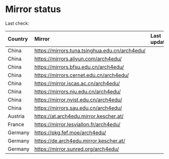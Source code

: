 <script src="./time.js"></script>
# Mirror status
Last check: <script type="text/javascript">localize(1712035013.7972066);</script>

|Country|Mirror|Last update|
|:------|:-----|:----------|
|China|https://mirrors.tuna.tsinghua.edu.cn/arch4edu/|<script type="text/javascript">localize(1711996779);</script>|
|China|https://mirrors.aliyun.com/arch4edu/|<script type="text/javascript">localize(1711996779);</script>|
|China|https://mirrors.bfsu.edu.cn/arch4edu/|<script type="text/javascript">localize(1711996779);</script>|
|China|https://mirrors.cernet.edu.cn/arch4edu/|<script type="text/javascript">localize(1711996779);</script>|
|China|https://mirror.iscas.ac.cn/arch4edu/|<script type="text/javascript">localize(1711996779);</script>|
|China|https://mirrors.nju.edu.cn/arch4edu/|<script type="text/javascript">localize(1711996779);</script>|
|China|https://mirror.nyist.edu.cn/arch4edu/|<script type="text/javascript">localize(1711996779);</script>|
|China|https://mirrors.sau.edu.cn/arch4edu/|<script type="text/javascript">localize(1711996779);</script>|
|Austria|https://at.arch4edu.mirror.kescher.at/|<script type="text/javascript">localize(1711996779);</script>|
|France|https://mirror.lesviallon.fr/arch4edu/|<script type="text/javascript">localize(1711996779);</script>|
|Germany|https://pkg.fef.moe/arch4edu/|<script type="text/javascript">localize(1711996779);</script>|
|Germany|https://de.arch4edu.mirror.kescher.at/|<script type="text/javascript">localize(1711996779);</script>|
|Germany|https://mirror.sunred.org/arch4edu/|<script type="text/javascript">localize(1711996779);</script>|

<script src="./tablefilter/tablefilter.js"></script>
<script src="./table.js"></script>